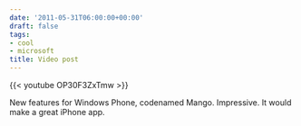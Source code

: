 ```yaml
---
date: '2011-05-31T06:00:00+00:00'
draft: false
tags:
- cool
- microsoft
title: Video post
---
```


{{< youtube OP30F3ZxTmw >}}

New features for Windows Phone, codenamed Mango. Impressive. It would make a great iPhone app.
